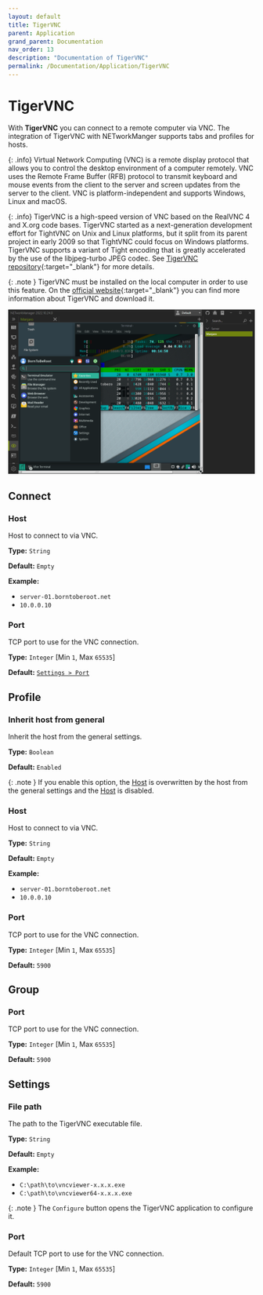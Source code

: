 ```yaml
---
layout: default
title: TigerVNC
parent: Application
grand_parent: Documentation
nav_order: 13
description: "Documentation of TigerVNC"
permalink: /Documentation/Application/TigerVNC
---
```


# TigerVNC

With **TigerVNC** you can connect to a remote computer via VNC. The integration of TigerVNC with NETworkManger supports tabs and profiles for hosts. 

{: .info}
Virtual Network Computing (VNC) is a remote display protocol that allows you to control the desktop environment of a computer remotely. VNC uses the Remote Frame Buffer (RFB) protocol to transmit keyboard and mouse events from the client to the server and screen updates from the server to the client. VNC is platform-independent and supports Windows, Linux and macOS.

{: .info}
TigerVNC is a high-speed version of VNC based on the RealVNC 4 and X.org code bases. TigerVNC started as a next-generation development effort for TightVNC on Unix and Linux platforms, but it split from its parent project in early 2009 so that TightVNC could focus on Windows platforms. TigerVNC supports a variant of Tight encoding that is greatly accelerated by the use of the libjpeg-turbo JPEG codec. See [TigerVNC repository](https://github.com/TigerVNC/tigervnc/){:target="\_blank"} for more details.

{: .note }
TigerVNC must be installed on the local computer in order to use this feature. On the [official website](https://tigervnc.org/){:target="\_blank"} you can find more information about TigerVNC and download it.

![TigerVNC](13_TigerVNC.png)

## Connect

### Host

Host to connect to via VNC.

**Type:** `String`

**Default:** `Empty`

**Example:**

- `server-01.borntoberoot.net`
- `10.0.0.10`

### Port

TCP port to use for the VNC connection.

**Type:** `Integer` [Min `1`, Max `65535`]

**Default:** [`Settings > Port`](#port-3)

## Profile

### Inherit host from general

Inherit the host from the general settings.

**Type:** `Boolean`

**Default:** `Enabled`

{: .note }
If you enable this option, the [Host](#host-1) is overwritten by the host from the general settings and the [Host](#host-1) is disabled.

### Host

Host to connect to via VNC.

**Type:** `String`

**Default:** `Empty`

**Example:**

- `server-01.borntoberoot.net`
- `10.0.0.10`

### Port

TCP port to use for the VNC connection.

**Type:** `Integer` [Min `1`, Max `65535`]

**Default:** `5900`

## Group

### Port

TCP port to use for the VNC connection.

**Type:** `Integer` [Min `1`, Max `65535`]

**Default:** `5900`

## Settings

### File path

The path to the TigerVNC executable file.

**Type:** `String`

**Default:** `Empty`

**Example:**

- `C:\path\to\vncviewer-x.x.x.exe`
- `C:\path\to\vncviewer64-x.x.x.exe`

{: .note }
The `Configure` button opens the TigerVNC application to configure it.

### Port

Default TCP port to use for the VNC connection.

**Type:** `Integer` [Min `1`, Max `65535`]

**Default:** `5900`
